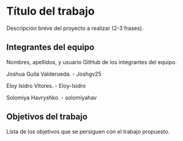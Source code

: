 # Título del trabajo

Descripción breve del proyecto a realizar (2-3 frases).

## Integrantes del equipo

Nombres, apellidos, y usuario GitHub de los integrantes del equipo.

Joshua Guila Valderueda. - Joshgv25

Eloy Isidro Vitores. - Eloy-Isidro

Solomiya Havryshko. - solomiyahav

## Objetivos del trabajo

Lista de los objetivos que se persiguen con el trabajo propuesto.
